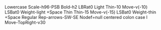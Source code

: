 Lowercase Scale-h96-PSB Bold-h2 LBRat0
Light Thin-10 Move-v(-10) LSBat0 Weight-light +Space
Thin Thin-15 Move-v(-15) LSBat0 Weight-thin +Space
Regular Rep-arrows-SW-SE
Nodef=null
centered colon
case
l Move-TopRight-v30

